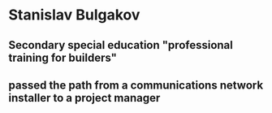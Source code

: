# Stanislav Bulgakov
## Secondary special education "professional training for builders"
## passed the path from a communications network installer to a project manager

## 